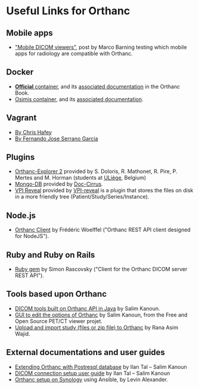 Useful Links for Orthanc
========================

Mobile apps
-----------

 * ["Mobile DICOM viewers"](http://www.web3.lu/mobile-dicom-viewers/), post by Marco Barning testing which mobile apps for radiology are compatible with Orthanc.


Docker
------

 * [**Official** container](https://hub.docker.com/u/jodogne/), and its [associated documentation](http://book.orthanc-server.com/users/docker.html) in the Orthanc Book.
 * [Osimis container](https://hub.docker.com/r/osimis/orthanc/), and its [associated documentation](https://osimis.atlassian.net/wiki/spaces/OKB/pages/26738689/How+to+use+osimis+orthanc+Docker+images).
 
Vagrant
-------

 * [By Chris Hafey](https://github.com/chafey/orthanc-vagrant)
 * [By Fernando Jose Serrano Garcia](https://github.com/fernandojsg/vagrant-orthanc)

Plugins
-------

 * [Orthanc-Explorer 2](https://github.com/sdoloris/orthanc-explorer-2) provided by S. Doloris, R. Mathonet, R. Pire, P. Mertes and M. Horman (students at [ULiège](https://uliege.be), Belgium)
 * [Mongo-DB](https://github.com/Doc-Cirrus/orthanc-mongodb) provided by [Doc-Cirrus](https://www.doc-cirrus.com).
 * [VPI Reveal](https://github.com/jodogne/OrthancContributed/tree/master/Plugins/orthancVPIRevealPlugin) provided by [VPI-reveal](http://www.vpireveal.com/) is  a plugin that stores the files on disk in a more friendly tree (Patient/Study/Series/Instance).

Node.js
-------

 * [Orthanc Client](https://github.com/FWoelffel/orthanc-client) by Frédéric Woelffel ("Orthanc REST API client designed for NodeJS").
 
Ruby and Ruby on Rails
----------------------

 * [Ruby gem](https://rubygems.org/gems/orthanc/versions/0.1.0) by Simon Rascovsky ("Client for the Orthanc DICOM server REST API").

Tools based upon Orthanc
------------------------

 * [DICOM tools built on Orthanc API in Java](https://github.com/salimkanoun/Orthanc_Tools) by Salim Kanoun.
 * [GUI to edit the options of Orthanc](https://github.com/salimkanoun/Ortanc_Json_Editor) by Salim Kanoun, from the Free and Open Source PET/CT viewer projet.
 * [Upload and import study (files or zip file) to Orthanc](https://groups.google.com/forum/#!msg/orthanc-users/LHL4bsLDYP8/w2_iDtwhEgAJ;context-place=topic/orthanc-users/wwCII2uZDcQ) by Rana Asim Wajid.


External documentations and user guides
---------------------------------------

 * [Extending Orthanc with Postresql database](http://petctviewer.org/images/Extending_Orthanc_with%20_PostgreDB.pdf) by Ilan Tal – Salim Kanoun
 * [DICOM connection setup user guide](http://www.petctviewer.org/images/QuickSetupGuide_Networking_DICOM.pdf) by Ilan Tal – Salim Kanoun
 * [Orthanc setup on Synology](https://github.com/levinalex/orthanc-synology-ansible-example) using Ansible, by Levin Alexander.

